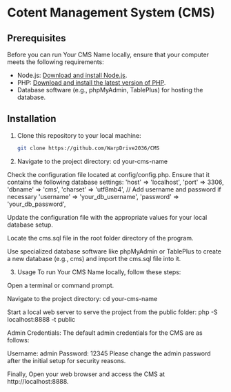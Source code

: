 # Cotent Management System (CMS)

## Prerequisites

Before you can run Your CMS Name locally, ensure that your computer meets the following requirements:

- Node.js: [Download and install Node.js](https://nodejs.org/).
- PHP: [Download and install the latest version of PHP](https://www.php.net/downloads.php).
- Database software (e.g., phpMyAdmin, TablePlus) for hosting the database.

## Installation

1. Clone this repository to your local machine:

   ```bash
   git clone https://github.com/WarpDrive2036/CMS


2. Navigate to the project directory:
  cd your-cms-name

Check the configuration file located at config/config.php. Ensure that it contains the following database settings:
'host' => 'localhost',
'port' => 3306,
'dbname' => 'cms',
'charset' => 'utf8mb4',
// Add username and password if necessary
'username' => 'your_db_username',
'password' => 'your_db_password',

Update the configuration file with the appropriate values for your local database setup.

Locate the cms.sql file in the root folder directory of the program.

Use specialized database software like phpMyAdmin or TablePlus to create a new database (e.g., cms) and import the cms.sql file into it.

3. Usage
To run Your CMS Name locally, follow these steps:

Open a terminal or command prompt.

Navigate to the project directory:
cd your-cms-name

Start a local web server to serve the project from the public folder:
php -S localhost:8888 -t public

Admin Credentials: The default admin credentials for the CMS are as follows:

Username: admin
Password: 12345
Please change the admin password after the initial setup for security reasons.

Finally, Open your web browser and access the CMS at http://localhost:8888.









